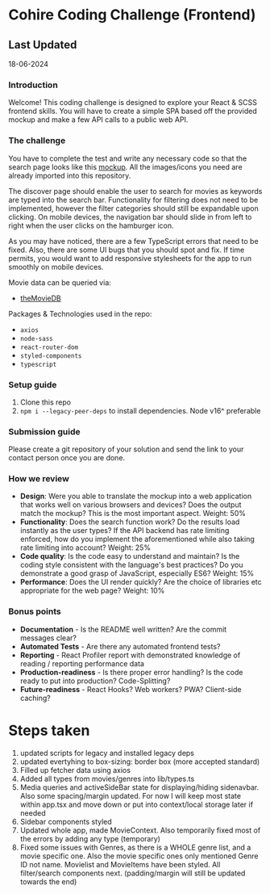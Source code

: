 # Cohire Coding Challenge (Frontend)

## Last Updated

18-06-2024

### Introduction

Welcome! This coding challenge is designed to explore your React & SCSS frontend skills. You will have to create a simple SPA based off the provided mockup and make a few API calls to a public web API.

### The challenge

You have to complete the test and write any necessary code so that the search page looks like this [mockup]. All the images/icons you need are already imported into this repository.

The discover page should enable the user to search for movies as keywords are typed into the search bar. Functionality for filtering does not need to be implemented, however the filter categories should still be expandable upon clicking. On mobile devices, the navigation bar should slide in from left to right when the user clicks on the hamburger icon.

As you may have noticed, there are a few TypeScript errors that need to be fixed. Also, there are some UI bugs that you should spot and fix. If time permits, you would want to add responsive stylesheets for the app to run smoothly on mobile devices.

Movie data can be queried via:

- [theMovieDB]

Packages & Technologies used in the repo:

- `axios`
- `node-sass`
- `react-router-dom`
- `styled-components`
- `typescript`

### Setup guide

1. Clone this repo
2. `npm i --legacy-peer-deps` to install dependencies. Node v16^ preferable

### Submission guide

Please create a git repository of your solution and send the link to your contact person once you are done.

### How we review

- **Design**: Were you able to translate the mockup into a web application that works well on various browsers and devices? Does the output match the mockup? This is the most important aspect. Weight: 50%
- **Functionality**: Does the search function work? Do the results load instantly as the user types? If the API backend has rate limiting enforced, how do you implement the aforementioned while also taking rate limiting into account? Weight: 25%
- **Code quality**: Is the code easy to understand and maintain? Is the coding style consistent with the language's best practices? Do you demonstrate a good grasp of JavaScript, especially ES6? Weight: 15%
- **Performance**: Does the UI render quickly? Are the choice of libraries etc appropriate for the web page? Weight: 10%

### Bonus points

- **Documentation** - Is the README well written? Are the commit messages clear?
- **Automated Tests** - Are there any automated frontend tests?
- **Reporting** - React Profiler report with demonstrated knowledge of reading / reporting performance data
- **Production-readiness** - Is there proper error handling? Is the code ready to put into production? Code-Splitting?
- **Future-readiness** - React Hooks? Web workers? PWA? Client-side caching?

[mockup]: https://cord-coding-challenges.s3-eu-west-1.amazonaws.com/frontend-test-mockups.zip
[theMovieDB]: https://www.themoviedb.org/documentation/api

# Steps taken

1. updated scripts for legacy and installed legacy deps
2. updated evertyhing to box-sizing: border box (more accepted standard)
3. Filled up fetcher data using axios
4. Added all types from movies/genres into lib/types.ts
5. Media queries and activeSideBar state for displaying/hiding sidenavbar. Also some spacing/margin updated. For now I will keep most state within app.tsx and move down or put into context/local storage later if needed
6. Sidebar components styled
7. Updated whole app, made MovieContext. Also temporarily fixed most of the errors by adding any type (temporary)
8. Fixed some issues with Genres, as there is a WHOLE genre list, and a movie specific one. Also the movie specific ones only mentioned Genre ID not name. Movielist and MovieItems have been styled. All filter/search components next. (padding/margin will still be updated towards the end)
